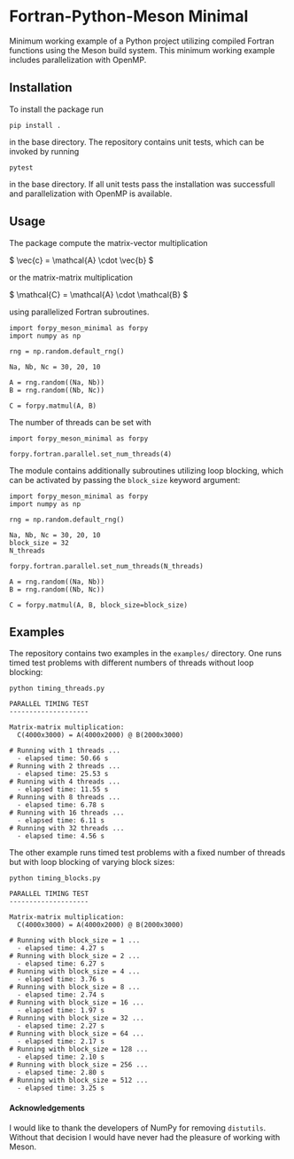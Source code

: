 # Fortran-Python-Meson Minimal

Minimum working example of a Python project utilizing compiled Fortran functions using the Meson build system. This minimum working example includes parallelization with OpenMP.

## Installation

To install the package run

```{.bash}
pip install .
```

in the base directory. The repository contains unit tests, which can be invoked by running

```{.bash}
pytest
```

in the base directory. If all unit tests pass the installation was successfull and parallelization with OpenMP is available.

## Usage

The package compute the matrix-vector multiplication

$
\vec{c} = \mathcal{A} \cdot \vec{b}
$

or the matrix-matrix multiplication

$
\mathcal{C} = \mathcal{A} \cdot \mathcal{B}
$

using parallelized Fortran subroutines.

```{.python}
import forpy_meson_minimal as forpy
import numpy as np

rng = np.random.default_rng()

Na, Nb, Nc = 30, 20, 10

A = rng.random((Na, Nb))
B = rng.random((Nb, Nc))

C = forpy.matmul(A, B)
```

The number of threads can be set with

```{.python}
import forpy_meson_minimal as forpy

forpy.fortran.parallel.set_num_threads(4)
```

The module contains additionally subroutines utilizing loop blocking, which can be activated by passing the `block_size` keyword argument:

```{.python}
import forpy_meson_minimal as forpy
import numpy as np

rng = np.random.default_rng()

Na, Nb, Nc = 30, 20, 10
block_size = 32
N_threads

forpy.fortran.parallel.set_num_threads(N_threads)

A = rng.random((Na, Nb))
B = rng.random((Nb, Nc))

C = forpy.matmul(A, B, block_size=block_size)
```

## Examples

The repository contains two examples in the `examples/` directory. One runs timed test problems with different numbers of threads without loop blocking:

```
python timing_threads.py
```

```{.text}
PARALLEL TIMING TEST
--------------------

Matrix-matrix multiplication:
  C(4000x3000) = A(4000x2000) @ B(2000x3000)

# Running with 1 threads ...
  - elapsed time: 50.66 s
# Running with 2 threads ...
  - elapsed time: 25.53 s
# Running with 4 threads ...
  - elapsed time: 11.55 s
# Running with 8 threads ...
  - elapsed time: 6.78 s
# Running with 16 threads ...
  - elapsed time: 6.11 s
# Running with 32 threads ...
  - elapsed time: 4.56 s
```

The other example runs timed test problems with a fixed number of threads but with loop blocking of varying block sizes:

```
python timing_blocks.py
```
```{.text}
PARALLEL TIMING TEST
--------------------

Matrix-matrix multiplication:
  C(4000x3000) = A(4000x2000) @ B(2000x3000)

# Running with block_size = 1 ...
  - elapsed time: 4.27 s
# Running with block_size = 2 ...
  - elapsed time: 6.27 s
# Running with block_size = 4 ...
  - elapsed time: 3.76 s
# Running with block_size = 8 ...
  - elapsed time: 2.74 s
# Running with block_size = 16 ...
  - elapsed time: 1.97 s
# Running with block_size = 32 ...
  - elapsed time: 2.27 s
# Running with block_size = 64 ...
  - elapsed time: 2.17 s
# Running with block_size = 128 ...
  - elapsed time: 2.10 s
# Running with block_size = 256 ...
  - elapsed time: 2.80 s
# Running with block_size = 512 ...
  - elapsed time: 3.25 s
```

#### Acknowledgements

I would like to thank the developers of NumPy for removing `distutils`. Without that decision I would have never had the pleasure of working with Meson.